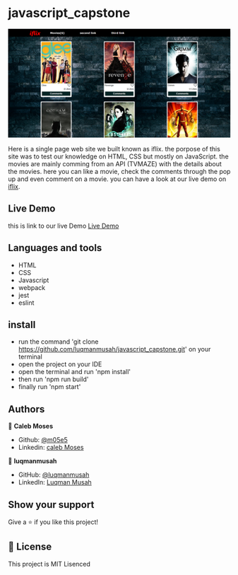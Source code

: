 # javascript_capstone

![screenshot](./assets/read-me.PNG)

Here is a single page web site we built known as iflix. the porpose of this site was to test our knowledge on HTML, CSS but mostly on JavaScript. the movies are mainly comming from an API (TVMAZE) with the details about the movies. here you can like a movie, check the comments through the pop up and even comment on a movie. you can have a look at our live demo on  [iflix](https://luqmanmusah.github.io/javascript_capstone/).

## Live Demo

this is link to our live Demo [Live Demo](https://luqmanmusah.github.io/javascript_capstone/)

## Languages and tools

- HTML
- CSS
- Javascript
- webpack
- jest
- eslint

## install

- run the command 'git clone https://github.com/luqmanmusah/javascript_capstone.git' on your terminal
- open the project on your IDE
- open the terminal and run 'npm install'
- then run 'npm run build'
- finally run 'npm start'

## Authors

👤 **Caleb Moses**

- Github: [@m05e5](https://github.com/m05e5)
- Linkedin: [caleb Moses](https://www.linkedin.com/in/caleb-moses-0a1b531b9/)

👤 **luqmanmusah**
- GitHub: [@luqmanmusah](https://github.com/luqmanmusah)
- LinkedIn: [Luqman Musah](https://www.linkedin.com/in/luqman-musah/)
## Show your support

Give a ⭐️ if you like this project!

## 📝 License

This project is MIT Lisenced
